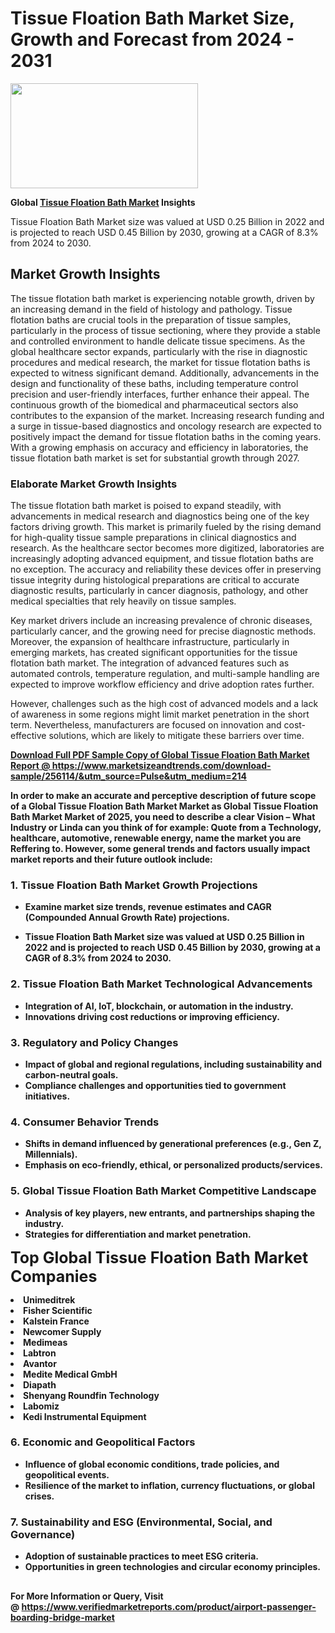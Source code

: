 <H1>Tissue Floation Bath Market Size, Growth and Forecast from 2024 - 2031</H1><img class="aligncenter size-medium wp-image-584254" src="https://thirdeyenews.in/wp-content/uploads/2024/09/Global-Market-Research-300x168.jpeg" alt="" width="300" height="168" /><p><strong>Global&nbsp;<a href="https://www.marketsizeandtrends.com/download-sample/256114/&amp;utm_source=Pulse&amp;utm_medium=214">Tissue Floation Bath Market</a> Insights</strong></p><p>Tissue Floation Bath Market size was valued at USD 0.25 Billion in 2022 and is projected to reach USD 0.45 Billion by 2030, growing at a CAGR of 8.3% from 2024 to 2030.</p><p><h2>Market Growth Insights</h2> <p>The tissue flotation bath market is experiencing notable growth, driven by an increasing demand in the field of histology and pathology. Tissue flotation baths are crucial tools in the preparation of tissue samples, particularly in the process of tissue sectioning, where they provide a stable and controlled environment to handle delicate tissue specimens. As the global healthcare sector expands, particularly with the rise in diagnostic procedures and medical research, the market for tissue flotation baths is expected to witness significant demand. Additionally, advancements in the design and functionality of these baths, including temperature control precision and user-friendly interfaces, further enhance their appeal. The continuous growth of the biomedical and pharmaceutical sectors also contributes to the expansion of the market. Increasing research funding and a surge in tissue-based diagnostics and oncology research are expected to positively impact the demand for tissue flotation baths in the coming years. With a growing emphasis on accuracy and efficiency in laboratories, the tissue flotation bath market is set for substantial growth through 2027.</p> <p><strong><a href="#"></a></strong></p> <h3>Elaborate Market Growth Insights</h3> <p>The tissue flotation bath market is poised to expand steadily, with advancements in medical research and diagnostics being one of the key factors driving growth. This market is primarily fueled by the rising demand for high-quality tissue sample preparations in clinical diagnostics and research. As the healthcare sector becomes more digitized, laboratories are increasingly adopting advanced equipment, and tissue flotation baths are no exception. The accuracy and reliability these devices offer in preserving tissue integrity during histological preparations are critical to accurate diagnostic results, particularly in cancer diagnosis, pathology, and other medical specialties that rely heavily on tissue samples.</p> <p>Key market drivers include an increasing prevalence of chronic diseases, particularly cancer, and the growing need for precise diagnostic methods. Moreover, the expansion of healthcare infrastructure, particularly in emerging markets, has created significant opportunities for the tissue flotation bath market. The integration of advanced features such as automated controls, temperature regulation, and multi-sample handling are expected to improve workflow efficiency and drive adoption rates further.</p> <p>However, challenges such as the high cost of advanced models and a lack of awareness in some regions might limit market penetration in the short term. Nevertheless, manufacturers are focused on innovation and cost-effective solutions, which are likely to mitigate these barriers over time.</p> <p><strong><a href="#"></p><p><span class=""><strong>Download Full PDF Sample Copy of Global Tissue Floation Bath Market Report</strong> @ <a href="https://www.marketsizeandtrends.com/download-sample/256114/&amp;utm_source=Pulse&amp;utm_medium=214" target="_blank">https://www.marketsizeandtrends.com/download-sample/256114/&amp;utm_source=Pulse&amp;utm_medium=214</a></span></p><p>In order to make an accurate and perceptive description of future scope of a Global&nbsp;Tissue Floation Bath Market Market as Global&nbsp;Tissue Floation Bath Market Market of 2025, you need to describe a clear Vision &ndash; What Industry or Linda can you think of for example: Quote from a Technology, healthcare, automotive, renewable energy, name the market you are Reffering to. However, some general trends and factors usually impact market reports and their future outlook include:</p><h3>1.&nbsp;<strong>Tissue Floation Bath Market Growth Projections</strong></h3><ul><li>Examine market size trends, revenue estimates and CAGR (Compounded Annual Growth Rate) projections.</li><li><p>Tissue Floation Bath Market size was valued at USD 0.25 Billion in 2022 and is projected to reach USD 0.45 Billion by 2030, growing at a CAGR of 8.3% from 2024 to 2030.</p></li></ul><h3>2.&nbsp;<strong>Tissue Floation Bath Market Technological Advancements</strong></h3><ul><li>Integration of AI, IoT, blockchain, or automation in the industry.</li><li>Innovations driving cost reductions or improving efficiency.</li></ul><h3>3.&nbsp;<strong>Regulatory and Policy Changes</strong></h3><ul><li>Impact of global and regional regulations, including sustainability and carbon-neutral goals.</li><li>Compliance challenges and opportunities tied to government initiatives.</li></ul><h3>4.&nbsp;<strong>Consumer Behavior Trends</strong></h3><ul><li>Shifts in demand influenced by generational preferences (e.g., Gen Z, Millennials).</li><li>Emphasis on eco-friendly, ethical, or personalized products/services.</li></ul><h3>5.&nbsp;<strong>Global Tissue Floation Bath Market Competitive Landscape</strong></h3><ul><li>Analysis of key players, new entrants, and partnerships shaping the industry.</li><li>Strategies for differentiation and market penetration.</li></ul><p data-pm-slice="1 1 []"><span style="color: inherit; font-family: inherit; font-size: 25px;">Top Global Tissue Floation Bath Market Companies</span></p><div class="" data-test-id=""><p><li>Unimeditrek</li><li> Fisher Scientific</li><li> Kalstein France</li><li> Newcomer Supply</li><li> Medimeas</li><li> Labtron</li><li> Avantor</li><li> Medite Medical GmbH</li><li> Diapath</li><li> Shenyang Roundfin Technology</li><li> Labomiz</li><li> Kedi Instrumental Equipment</li></p></div><h3>6.&nbsp;<strong>Economic and Geopolitical Factors</strong></h3><ul><li>Influence of global economic conditions, trade policies, and geopolitical events.</li><li>Resilience of the market to inflation, currency fluctuations, or global crises.</li></ul><h3>7.&nbsp;<strong>Sustainability and ESG (Environmental, Social, and Governance)</strong></h3><ul><li>Adoption of sustainable practices to meet ESG criteria.</li><li>Opportunities in green technologies and circular economy principles.</li></ul><h2><strong style="font-size: 14px;">For More Information or Query, Visit @&nbsp;</strong><a style="background-color: #ffffff; font-size: 14px;" href="https://www.marketsizeandtrends.com/report/tissue-floation-bath-market/" target="_blank">https://www.verifiedmarketreports.com/product/airport-passenger-boarding-bridge-market</a></h2>
